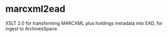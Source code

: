 # marcxml2ead
XSLT 2.0 for transforming MARCXML plus holdings metadata into EAD, for ingest to ArchivesSpace.
